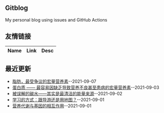 ## Gitblog
My personal blog using issues and GitHub Actions
## 友情链接
| Name | Link | Desc | 
 | ---- | ---- | ---- |
## 最近更新
- [脂肪，最受争议的宏量营养素](https://github.com/nuanhuo17/HangDa-blog/issues/10)--2021-09-07
- [蛋白质 —— 最容易因缺乏导致营养不良甚至患病的宏量营养素](https://github.com/nuanhuo17/HangDa-blog/issues/9)--2021-09-03
- [被误解的碳水——其实是最清洁的能量来源](https://github.com/nuanhuo17/HangDa-blog/issues/8)--2021-09-02
- [学习的方式：跟导游还是用地图？](https://github.com/nuanhuo17/HangDa-blog/issues/7)--2021-09-01
- [营养代谢与基因的相互作用](https://github.com/nuanhuo17/HangDa-blog/issues/6)--2021-09-01
